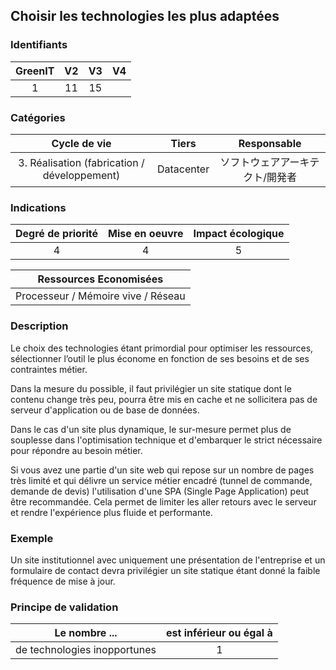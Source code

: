 ## Choisir les technologies les plus adaptées

### Identifiants

| GreenIT |  V2  |  V3  |  V4  |
|:-------:|:----:|:----:|:----:|
|   1   |  11 | 15  |      |

### Catégories

| Cycle de vie |  Tiers  |  Responsable  |
|:---------:|:----:|:----:|
| 3. Réalisation (fabrication / développement) | Datacenter | ソフトウェアアーキテクト/開発者 |

### Indications

| Degré de priorité |      Mise en oeuvre       |  Impact écologique    |
|:-------------------:|:-------------------------:|:---------------------:|
| 4 | 4 | 5 |

|Ressources Economisées                                      |
|:----------------------------------------------------------:|
|  Processeur / Mémoire vive / Réseau  |

### Description

Le choix des technologies étant primordial pour optimiser les ressources, sélectionner l’outil le plus économe en fonction de ses besoins
et de ses contraintes métier.

Dans la mesure du possible, il faut privilégier un site statique dont le contenu change très peu, pourra être mis en cache et ne sollicitera pas de serveur d'application ou de base de données.

Dans le cas d'un site plus dynamique, le sur-mesure permet plus de souplesse dans l'optimisation technique et d'embarquer le strict nécessaire pour répondre au besoin métier.

Si vous avez une partie d'un site web qui repose sur un nombre de pages très limité et qui délivre un service métier encadré (tunnel de commande, demande de devis) l'utilisation d'une SPA (Single Page Application) peut être recommandée. Cela permet de limiter les aller retours avec le serveur et rendre l'expérience plus fluide et performante.

### Exemple

Un site institutionnel avec uniquement une présentation de l'entreprise et un formulaire de contact devra privilégier un site statique étant donné la faible fréquence de mise à jour. 

### Principe de validation

| Le nombre ...     | est inférieur ou égal à   |  
|-------------------|:-------------------------:|
| de technologies inopportunes  | 1  |
